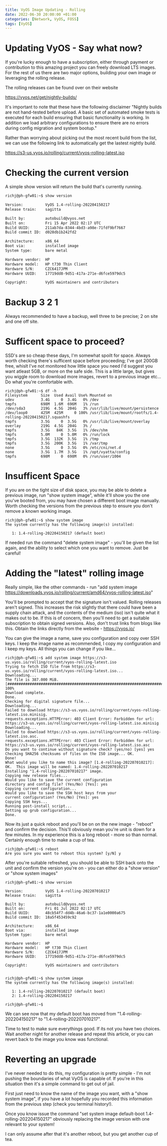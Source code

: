 ```yaml
---
title: VyOS Image Updating - Rolling
date: 2022-06-30 20:00:00 +01:00
categories: [Network, VyOS, FOSS]
tags: [VyOS]
---
```


# Updating VyOS - Say what now?

If you're lucky enough to have a subscription, either through payment or contribution to this amazing project you can freely download LTS images. 
For the rest of us there are two major options, building your own image or leveraging the rolling release. 

The rolling releases can be found over on their website 

https://vyos.net/get/nightly-builds/

It's important to note that these have the following disclaimer "Nightly builds are not hand-tested before upload. A basic set of automated smoke tests is executed for each build ensuring that basic functionality is working. In addition we load arbitrary configurations to ensure there are no errors during config migration and system bootup."

Rather than worrying about picking out the most recent build from the list, we can use the following link to automatically get the lastest nightly build. 

https://s3-us.vyos.io/rolling/current/vyos-rolling-latest.iso

# Checking the current version

A simple show version will return the build that's currently running. 

```bash
richj@ph-gfw01:~$ show version

Version:          VyOS 1.4-rolling-202204150217
Release train:    sagitta

Built by:         autobuild@vyos.net
Built on:         Fri 15 Apr 2022 02:17 UTC
Build UUID:       211ab7da-8344-4bd3-a98e-71fdf9bf7667
Build commit ID:  d028db1b242fd2

Architecture:     x86_64
Boot via:         installed image
System type:      bare metal

Hardware vendor:  HP
Hardware model:   HP t730 Thin Client
Hardware S/N:     CZC6417JPM
Hardware UUID:    17719dd8-9d51-417a-271e-d6fce5979dc5

Copyright:        VyOS maintainers and contributors
```

# Backup 3 2 1

Always recommended to have a backup, well three to be precise; 2 on site and one off site. 




# Sufficent space to proceed?

SSD's are so cheap these days, I'm somewhat spoilt for space. Always worth checking there's sufficent space before proceeding; I've got 200GB free, whislt I've not monitored how little space you need I'd suggest you want atleast 5GB, or more on the safe side. This is a little large, but gives you wiggle room to download more images, revert to a previous image etc... Do what you're comfortable with. 

```
richj@ph-gfw01:~$ df -h
Filesystem      Size  Used Avail Use% Mounted on
udev            3.4G     0  3.4G   0% /dev
tmpfs           698M  1.6M  696M   1% /run
/dev/sda3       219G  4.5G  204G   3% /usr/lib/live/mount/persistence
/dev/loop0      425M  425M     0 100% /usr/lib/live/mount/rootfs/1.4-rolling-202204150217.squashfs
tmpfs           3.5G     0  3.5G   0% /usr/lib/live/mount/overlay
overlay         219G  4.5G  204G   3% /
tmpfs           3.5G   84K  3.5G   1% /dev/shm
tmpfs           5.0M     0  5.0M   0% /run/lock
tmpfs           3.5G  132K  3.5G   1% /tmp
tmpfs           3.5G  200K  3.5G   1% /var/tmp
none            3.5G     0  3.5G   0% /etc/cni/net.d
none            3.5G  1.7M  3.5G   1% /opt/vyatta/config
tmpfs           698M     0  698M   0% /run/user/1004
```

# Insufficent Space

If you are on the tight size of disk space, you may be able to delete a previous image, run "show system image", while it'll show you the one you've booted from, you may have chosen a different boot image manually. Worth checking the versions from the previous step to ensure you don't remove a known working image.  

```
richj@ph-gfw01:~$ show system image
The system currently has the following image(s) installed:

   1: 1.4-rolling-202204150217 (default boot)

```

If needed run the command "delete system image" - you'll be given the list again, and the ability to select which one you want to remove. Just be careful! 


# Adding the "latest" rolling image

Really simple, like the other commands - run "add system image https://downloads.vyos.io/rolling/current/amd64/vyos-rolling-latest.iso"

You'll be prompted to accept that the signature isn't valued. Rolling releases aren't signed. This increases the risk slightly that there could have been a supply chain attack, and the contents of the medium (iso) isn't quite what it makes out to be. If this is of concern, then you'll need to get a suitable subscription to obtain signed versions. Also, don't trust links from blogs like this. Obtain the links directly from the website - https://vyos.io/

You can give the image a name, save you configuration and copy over SSH keys. I keep the image name as recommended, I copy my configuration and I keep my keys. All things you can change if you like... 

```
richj@ph-gfw01:~$ add system image https://s3-us.vyos.io/rolling/current/vyos-rolling-latest.iso
Trying to fetch ISO file from https://s3-us.vyos.io/rolling/current/vyos-rolling-latest.iso...
Downloading...
The file is 387.000 MiB.
[#########################################################################################################] 100%
Download complete.
Done.
Checking for digital signature file...
Downloading...
Failed to download https://s3-us.vyos.io/rolling/current/vyos-rolling-latest.iso.minisig.
requests.exceptions.HTTPError: 403 Client Error: Forbidden for url: https://s3-us.vyos.io/rolling/current/vyos-rolling-latest.iso.minisig
Downloading...
Failed to download https://s3-us.vyos.io/rolling/current/vyos-rolling-latest.iso.asc.
requests.exceptions.HTTPError: 403 Client Error: Forbidden for url: https://s3-us.vyos.io/rolling/current/vyos-rolling-latest.iso.asc
Do you want to continue without signature check? (yes/no) [yes] yes
Checking SHA256 checksums of files on the ISO image... OK.
Done!
What would you like to name this image? [1.4-rolling-202207010217]:
OK.  This image will be named: 1.4-rolling-202207010217
Installing "1.4-rolling-202207010217" image.
Copying new release files...
Would you like to save the current configuration
directory and config file? (Yes/No) [Yes]: yes
Copying current configuration...
Would you like to save the SSH host keys from your
current configuration? (Yes/No) [Yes]: yes
Copying SSH keys...
Running post-install script...
Setting up grub configuration...
Done.
```

Now its just a quick reboot and you'll be on on the new image - "reboot" and confirm the decision. This'll obviously mean you're unit is down for a few minutes. In my experience this is a long reboot - more so than normal. Certainly enough time to make a cup of tea. 

```
richj@ph-gfw01:~$ reboot
Are you sure you want to reboot this system? [y/N] y
```

After you're suitable refreshed, you should be able to SSH back onto the unit and confirm the version you're on - you can either do a "show version" or "show system images"

```
richj@ph-gfw01:~$ show version

Version:          VyOS 1.4-rolling-202207010217
Release train:    sagitta

Built by:         autobuild@vyos.net
Built on:         Fri 01 Jul 2022 02:17 UTC
Build UUID:       48cb54f7-dd4b-46a6-bc37-1a1e0000a675
Build commit ID:  18a5f453459c92

Architecture:     x86_64
Boot via:         installed image
System type:      bare metal

Hardware vendor:  HP
Hardware model:   HP t730 Thin Client
Hardware S/N:     CZC6417JPM
Hardware UUID:    17719dd8-9d51-417a-271e-d6fce5979dc5

Copyright:        VyOS maintainers and contributors


richj@ph-gfw01:~$ show system image
The system currently has the following image(s) installed:

   1: 1.4-rolling-202207010217 (default boot)
   2: 1.4-rolling-202204150217

richj@ph-gfw01:~$

```

We can see now that my default boot has moved from "1.4-rolling-202204150217" to "1.4-rolling-202207010217". 

Time to test to make sure everythings good. If its not you have two choices. Wait another night for another release and repeat this article, or you can revert back to the image you know was functional. 

# Reverting an upgrade

I've never needed to do this, my configuration is pretty simple - I'm not pushing the boundaries of what VyOS is capable of. If you're in this situation then it's a simple command to get out of jail. 

First just need to know the name of the image you want, with a "show system image", if you have a lot hopefully you recorded this information from the previous step (check you terminal history!). 

Once you know issue the command "set system image default-boot 1.4-rolling-202204150217" obviously replacing the image version with one relevant to your system!

I can only assume after that it's another reboot, but you get another cup of tea. 


